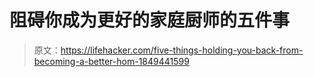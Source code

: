 # 阻碍你成为更好的家庭厨师的五件事

> 原文：<https://lifehacker.com/five-things-holding-you-back-from-becoming-a-better-hom-1849441599>